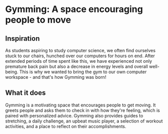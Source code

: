 # Gymming: A space encouraging people to move

## Inspiration
As students aspiring to study computer science, we often find ourselves stuck to our chairs, hunched over our computers for hours on end. After extended periods of time spent like this, we have experienced not only premature back pain but also a decrease in energy levels and overall well-being. This is why we wanted to bring the gym to our own computer workspace - and that's how Gymming was born!

## What it does
Gymming is a motivating space that encourages people to get moving. It greets people and asks them to check in with how they're feeling, which is paired with personalized advice. Gymming also provides guides to stretching, a daily challenge, an upbeat music player, a selection of workout activities, and a place to reflect on their accomplishments.
